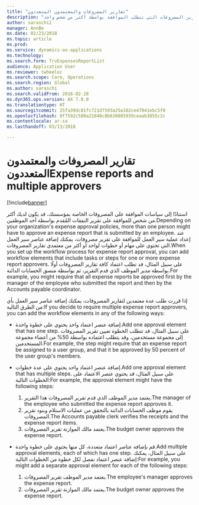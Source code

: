 ```yaml
---
title: "تقارير المصروفات والمعتمدون المتعددون"
description: "يوفر هذا الموضوع معلومات حول تقارير المصروفات التي تتطلب الموافقة بواسطة أكثر من شخص واحد."
author: saraschi2
manager: AnnBe
ms.date: 02/23/2018
ms.topic: article
ms.prod: 
ms.service: dynamics-ax-applications
ms.technology: 
ms.search.form: TrvExpensesReportList
audience: Application User
ms.reviewer: twheeloc
ms.search.scope: Core, Operations
ms.search.region: Global
ms.author: saraschi
ms.search.validFrom: 2016-02-28
ms.dyn365.ops.version: AX 7.0.0
ms.translationtype: HT
ms.sourcegitcommit: 25fa39dc81fc721d7593a25a102ce47041ebc5f0
ms.openlocfilehash: 0f7592c580a21040c8b630885939ceaab3855c2c
ms.contentlocale: ar-sa
ms.lasthandoff: 03/13/2018

---
```


# <a name="expense-reports-and-multiple-approvers"></a><span data-ttu-id="ff7f0-103">تقارير المصروفات والمعتمدون المتعددون</span><span class="sxs-lookup"><span data-stu-id="ff7f0-103">Expense reports and multiple approvers</span></span>

[!include[banner](../includes/banner.md)]

<span data-ttu-id="ff7f0-104">استنادًا إلى سياسات الموافقة على المصروفات الخاصة بمؤسستك، قد يكون لديك أكثر من شخص للموافقة على تقرير النفقات المُقدم بواسطة أحد الموظفين.</span><span class="sxs-lookup"><span data-stu-id="ff7f0-104">Depending on your organization's expense approval policies, more than one person might have to approve an expense report that is submitted by an employee.</span></span> <span data-ttu-id="ff7f0-105">عند إعداد عملية سير العمل للموافقة على تقرير مصروفات، يمكنك إضافة عناصر سير العمل التي تحتوي على مهام أو خطوات لواحد أو أكثر من معتمدي تقارير المصروفات.</span><span class="sxs-lookup"><span data-stu-id="ff7f0-105">When you set up the workflow process for expense report approval, you can add workflow elements that include tasks or steps for one or more expense report approvers.</span></span> <span data-ttu-id="ff7f0-106">على سبيل المثال، قد تطلب اعتماد كافة تقارير المصروفات أولًا بواسطة مدير الموظف الذي قدم التقرير، ثم بواسطة منسق الحسابات الدائنة.</span><span class="sxs-lookup"><span data-stu-id="ff7f0-106">For example, you might require that all expense reports be approved first by the manager of the employee who submitted the report and then by the Accounts payable coordinator.</span></span>

<span data-ttu-id="ff7f0-107">إذا قررت طلب عدة معتمدين لتقارير المصروفات، يمكنك إضافة عناصر سير العمل بأي من الطرق التالية:</span><span class="sxs-lookup"><span data-stu-id="ff7f0-107">If you decide to require multiple expense report approvers, you can add the workflow elements in any of the following ways:</span></span>

- <span data-ttu-id="ff7f0-108">إضافة عنصر اعتماد واحد يحتوي على خطوة واحدة.</span><span class="sxs-lookup"><span data-stu-id="ff7f0-108">Add one approval element that has one step.</span></span> <span data-ttu-id="ff7f0-109">على سبيل المثال، قد تتطلب الخطوة تعيين تقرير المصروفات إلى مجموعة مستخدمين، وقد يتطلب اعتماده بواسطة 50% من أعضاء مجموعة المستخدمين.</span><span class="sxs-lookup"><span data-stu-id="ff7f0-109">For example, the step might require that an expense report be assigned to a user group, and that it be approved by 50 percent of the user group's members.</span></span>
- <span data-ttu-id="ff7f0-110">إضافة عنصر اعتماد واحد يحتوي على عدة خطوات.</span><span class="sxs-lookup"><span data-stu-id="ff7f0-110">Add one approval element that has multiple steps.</span></span> <span data-ttu-id="ff7f0-111">على سبيل المثال، قد يحتوي عنصر الاعتماد على الخطوات التالية:</span><span class="sxs-lookup"><span data-stu-id="ff7f0-111">For example, the approval element might have the following steps:</span></span>

    1. <span data-ttu-id="ff7f0-112">يعتمد مدير الموظف الذي قدم تقرير المصروفات هذا التقرير.</span><span class="sxs-lookup"><span data-stu-id="ff7f0-112">The manager of the employee who submitted the expense report approves it.</span></span>
    2. <span data-ttu-id="ff7f0-113">يقوم موظف الحسابات الدائنة بالتحقق من عمليات الاستلام وبنود تقرير المصروفات.</span><span class="sxs-lookup"><span data-stu-id="ff7f0-113">The Accounts payable clerk verifies the receipts and the expense report items.</span></span>
    3. <span data-ttu-id="ff7f0-114">يعتمد مالك الموازنة تقرير المصروفات.</span><span class="sxs-lookup"><span data-stu-id="ff7f0-114">The budget owner approves the expense report.</span></span>

- <span data-ttu-id="ff7f0-115">قم بإضافة عناصر اعتماد متعددة، كل منها يحتوي على خطوة واحدة.</span><span class="sxs-lookup"><span data-stu-id="ff7f0-115">Add multiple approval elements, each of which has one step.</span></span> <span data-ttu-id="ff7f0-116">على سبيل المثال، يمكنك إضافة عنصر اعتماد نفصل لكل خطوة من الخطوات التالية:</span><span class="sxs-lookup"><span data-stu-id="ff7f0-116">For example, you might add a separate approval element for each of the following steps:</span></span>

    1. <span data-ttu-id="ff7f0-117">يعتمد مدير الموظف تقرير المصروفات.</span><span class="sxs-lookup"><span data-stu-id="ff7f0-117">The employee's manager approves the expense report.</span></span>
    2. <span data-ttu-id="ff7f0-118">يعتمد مالك الموازنة تقرير المصروفات.</span><span class="sxs-lookup"><span data-stu-id="ff7f0-118">The budget owner approves the expense report.</span></span>

